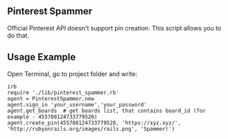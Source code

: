 ## Pinterest Spammer

Official Pinterest API doesn't support pin creation. This script allows you to do that.

## Usage Example

Open Terminal, go to project folder and write:
```
irb
require './lib/pinterest_spammer.rb'
agent = PinterestSpammer.new
agent.sign_in 'your_username','your_password'
agent.get_boards  # get boards list, that contains board_id (for example - 455708124733779520)
agent.create_pin(455708124733779520, 'https://xyz.xyz/', 'http://rubyonrails.org/images/rails.png', 'Spammer!')

```
